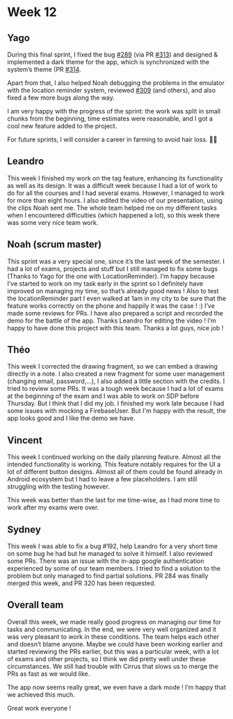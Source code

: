 # Week 12

## Yago

During this final sprint, I fixed the bug [#289](https://github.com/steroid-team/app/issues/289) (via PR [#313](https://github.com/steroid-team/app/issues/313)) and designed & implemented a dark theme for the app, which is synchronized with the system’s theme (PR [#314](https://github.com/steroid-team/app/issues/314).

Apart from that, I also helped Noah debugging the problems in the emulator with the location reminder system, reviewed [#309](https://github.com/steroid-team/app/pull/309) (and others), and also fixed a few more bugs along the way.

I am very happy with the progress of the sprint: the work was split in small chunks from the beginning, time estimates were reasonable, and I got a cool new feature added to the project.

For future sprints, I will consider a career in farming to avoid hair loss. :farmer:

## Leandro

This week I finished my work on the tag feature, enhancing its functionality as well as its design. It was a difficult week because I had a lot of work to do for all the courses and I had several exams. However, I managed to work for more than eight hours. I also edited the video of our presentation, using the clips Noah sent me. The whole team helped me on my different tasks when I encountered difficulties (which happened a lot), so this week there was some very nice team work.

## Noah (scrum master)

This sprint was a very special one, since it’s the last week of the semester. I had a lot of exams, projects and stuff but I still managed to fix some bugs (Thanks to Yago for the one with LocationReminder). I’m happy because I’ve started to work on my task early in the sprint so I definitely have improved on managing my time, so that’s already good news !
Also to test the locationReminder part I even walked at 1am in my city to be sure that the feature works correctly on the phone and happily it was the case ! :)  I’ve made some reviews for PRs. I have also prepared a script and recorded the demo for the battle of the app. Thanks Leandro for editing the video !
I’m happy to have done this project with this team. Thanks a lot guys, nice job !

## Théo

This week I corrected the drawing fragment, so we can embed a drawing directly in a note. I also created a new fragment for some user management (changing email, password,...), I also added a little section with the credits.
I tried to review some PRs. It was a tough week because I had a lot of exams at the beginning of the exam and I was able to work on SDP before Thursday. But I think that I did my job.
I finished my work late because I had some issues with mocking a FirebaseUser.
But I'm happy with the result, the app looks good and I like the demo we have.

## Vincent 

This week I continued working on the daily planning feature. Almost all the intended functionality is working. This feature notably requires for the UI a lot of different button designs. Almost all of them could be found already in Android ecosystem but I had to leave a few placeholders. I am still struggling with the testing however.

This week was better than the last for me time-wise, as I had more time to work after my exams were over.

## Sydney 

This week I was able to fix a bug #192, help Leandro for a very short time on some bug he had but he managed to solve it himself. I also reviewed some PRs. There was an issue with the in-app google authentication experienced by some of our team members. I tried to find a solution to the problem but only managed to find partial solutions. PR 284 was finally merged this week, and PR 320 has been requested.

## Overall team

Overall this week, we made really good progress on managing our time for tasks and communicating. In the end, we were very well organized and it was very pleasant to work in these conditions. The team helps each other and doesn’t blame anyone. Maybe we could have been working earlier and started reviewing the PRs earlier, but this was a particular week, with a lot of exams and other projects, so I think we did pretty well under these circumstances. We still had trouble with Cirrus that slows us to merge the PRs as fast as we would like.

The app now seems really great, we even have a dark mode ! I’m happy that we achieved this much. 

Great work everyone !
